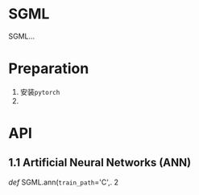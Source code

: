 # SGML

SGML...

# Preparation

1. 安装`pytorch`
2.


# API
## 1.1 Artificial Neural Networks (ANN)

*def* SGML.ann(`train_path`='C',.
2



